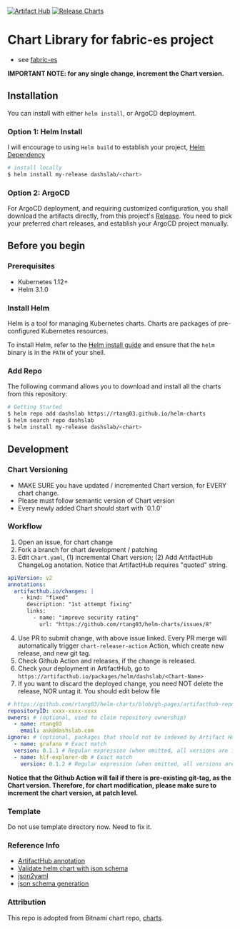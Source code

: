 [![Artifact Hub](https://img.shields.io/endpoint?url=https://artifacthub.io/badge/repository/dashslab)](https://artifacthub.io/packages/search?repo=dashslab)
[![Release Charts](https://github.com/rtang03/helm-charts/actions/workflows/release.yml/badge.svg)](https://github.com/rtang03/helm-charts/actions/workflows/release.yml)

# Chart Library for fabric-es project

- see [fabric-es](https://rtang03.github.com/fabric-es)

**IMPORTANT NOTE: for any single change, increment the Chart version.**

## Installation

You can install with either `helm install`, or ArgoCD deployment. 

### Option 1: Helm Install

I will encourage to using `Helm build` to establish your project, [Helm Dependency](https://helm.sh/docs/helm/helm_dependency/)

```bash
# install locally
$ helm install my-release dashslab/<chart>
```

### Option 2: ArgoCD
For ArgoCD deployment, and requiring customized configuration, you shall download the artifacts directly, from this project's
[Release](https://github.com/rtang03/helm-charts/releases). You need to pick your preferred chart releases, and establish
your ArgoCD project manually. 


## Before you begin

### Prerequisites
- Kubernetes 1.12+
- Helm 3.1.0

### Install Helm

Helm is a tool for managing Kubernetes charts. Charts are packages of pre-configured Kubernetes resources.

To install Helm, refer to the [Helm install guide](https://github.com/helm/helm#install) and ensure that the `helm` binary is in the `PATH` of your shell.

### Add Repo

The following command allows you to download and install all the charts from this repository:

```bash
# Getting Started
$ helm repo add dashslab https://rtang03.github.io/helm-charts
$ helm search repo dashslab
$ helm install my-release dashslab/<chart>
```

## Development

### Chart Versioning

- MAKE SURE you have updated / incremented Chart version, for EVERY chart change.
- Please must follow semantic version of Chart version
- Every newly added Chart should start with `0.1.0'

### Workflow

1. Open an issue, for chart change
2. Fork a branch for chart development / patching
3. Edit `Chart.yaml`, (1) incremental Chart version; (2) Add ArtifactHub ChangeLog anotation. Notice that ArtifactHub requires "quoted" string.

```yaml
apiVersion: v2
annotations:
  artifacthub.io/changes: |
    - kind: "fixed"
      description: "1st attempt fixing"
      links:
        - name: "improve security rating"
          url: "https://github.com/rtang03/helm-charts/issues/8"
  ```
4. Use PR to submit change, with above issue linked. Every PR merge will automatically trigger `chart-releaser-action` Action, which create new release, and new git tag.
5. Check Github Action and releases, if the change is released.
6. Check your deployment in ArtifactHub, go to `https://artifacthub.io/packages/helm/dashslab/<Chart-Name>`
7. If you want to discard the deployed change, you need NOT delete the release, NOR untag it. You should edit below file

```yaml
# https://github.com/rtang03/helm-charts/blob/gh-pages/artifacthub-repo.yml
repositoryID: xxxx-xxxx-xxxx
owners: # (optional, used to claim repository ownership)
  - name: rtang03
    email: ask@dashslab.com
ignore: # (optional, packages that should not be indexed by Artifact Hub)
  - name: grafana # Exact match
  version: 0.1.1 # Regular expression (when omitted, all versions are ignored)
  - name: hlf-explorer-db # Exact match
    version: 0.1.2 # Regular expression (when omitted, all versions are ignored)
```

**Notice that the Github Action will fail if there is pre-existing git-tag, as the Chart version. Therefore, for chart modification, 
please make sure to increment the chart version, at patch level.**

### Template

Do not use template directory now. Need to fix it.

### Reference Info
- [ArtifactHub annotation](https://artifacthub.io/docs/topics/annotations/helm/)
- [Validate helm chart with json schema](https://www.arthurkoziel.com/validate-helm-chart-values-with-json-schemas/)
- [json2yaml](https://www.json2yaml.com)
- [json schema generation](https://www.jsonschema.net/home)


### Attribution

This repo is adopted from Bitnami chart repo, [charts](https://github.com/bitnami/charts).
